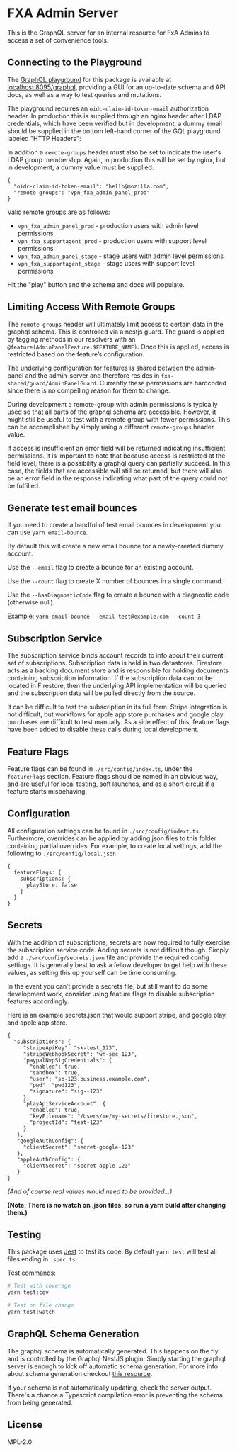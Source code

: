 # FXA Admin Server

This is the GraphQL server for an internal resource for FxA Admins to access a set of convenience tools.

## Connecting to the Playground

The [GraphQL playground](https://www.apollographql.com/docs/apollo-server/testing/graphql-playground/) for this package is available at [localhost:8095/graphql](http://localhost:8095/graphql), providing a GUI for an up-to-date schema and API docs, as well as a way to test queries and mutations.

The playground requires an `oidc-claim-id-token-email` authorization header. In production this is supplied through an nginx header after LDAP credentials, which have been verified but in development, a dummy email should be supplied in the bottom left-hand corner of the GQL playground labeled "HTTP Headers":

In addition a `remote-groups` header must also be set to indicate the user's LDAP group membership. Again, in production this will be set by nginx, but in development, a dummy value must be supplied.

```
{
  "oidc-claim-id-token-email": "hello@mozilla.com",
  "remote-groups": "vpn_fxa_admin_panel_prod"
}
```

Valid remote groups are as follows:

- `vpn_fxa_admin_panel_prod` - production users with admin level permissions
- `vpn_fxa_supportagent_prod` - production users with support level permissions
- `vpn_fxa_admin_panel_stage` - stage users with admin level permissions
- `vpn_fxa_supportagent_stage` - stage users with support level permissions

Hit the "play" button and the schema and docs will populate.

## Limiting Access With Remote Groups

The `remote-groups` header will ultimately limit access to certain data in the graphql schema. This is controlled via a nestjs guard. The guard is applied by tagging methods in our resolvers with an `@feature(AdminPanelFeature.$FEATURE_NAME)`. Once this is applied, access is restricted based on the feature’s configuration.

The underlying configuration for features is shared between the admin-panel and the admin-server and therefore resides in `fxa-shared/guard/AdminPanelGuard`. Currently these permissions are hardcoded since there is no compelling reason for them to change.

During development a remote-group with admin permissions is typically used so that all parts of the graphql schema are accessible. However, it might still be useful to test with a remote group with fewer permissions. This can be accomplished by simply using a different `remote-groups` header value.

If access is insufficient an error field will be returned indicating insufficient permissions. It is important to note that because access is restricted at the field level, there is a possibility a graphql query can partially succeed. In this case, the fields that are accessible will still be returned, but there will also be an error field in the response indicating what part of the query could not be fulfilled.

## Generate test email bounces

If you need to create a handful of test email bounces in development you can use `yarn email-bounce`.

By default this will create a new email bounce for a newly-created dummy account.

Use the `--email` flag to create a bounce for an existing account.

Use the `--count` flag to create X number of bounces in a single command.

Use the `--hasDiagnosticCode` flag to create a bounce with a diagnostic code (otherwise null).

Example: `yarn email-bounce --email test@example.com --count 3`

## Subscription Service

The subscription service binds account records to info about their current set of subscriptions. Subscription data is held in two datastores. Firestore acts as a backing document store and is responsible for holding documents containing subscription information. If the subscription data cannot be located in Firestore, then the underlying API implementation will be queried and the subscription data will be pulled directly from the source.

It can be difficult to test the subscription in its full form. Stripe integration is not difficult, but workflows for apple app store purchases and google play purchases are difficult to test manually. As a side effect of this, feature flags have been added to disable these calls during local development.

## Feature Flags

Feature flags can be found in `./src/config/index.ts`, under the `featureFlags` section. Feature flags should be named in an obvious way, and are useful for local testing, soft launches, and as a short circuit if a feature starts misbehaving.

## Configuration

All configuration settings can be found in `./src/config/indext.ts`. Furthermore, overrides can be applied by adding json files to this folder containing partial overrides. For example, to create local settings, add the following to `./src/config/local.json`

```
{
  featureFlags: {
    subscriptions: {
      playStore: false
    }
  }
}
```

## Secrets

With the addition of subscriptions, secrets are now required to fully exercise the subscription service code. Adding secrets is not difficult though. Simply add a `./src/config/secrets.json` file and provide the required config settings. It is generally best to ask a fellow developer to get help with these values, as setting this up yourself can be time consuming.

In the event you can’t provide a secrets file, but still want to do some development work, consider using feature flags to disable subscription features accordingly.

Here is an example secrets.json that would support stripe, and google play, and apple app store.

```
{
  "subscriptions": {
     "stripeApiKey": "sk-test_123",
     "stripeWebhookSecret": "wh-sec_123",
     "paypalNvpSigCredentials": {
       "enabled": true,
       "sandbox": true,
       "user": "sb-123.business.example.com",
       "pwd": "pwd123",
       "signature": "sig--123"
     },
     "playApiServiceAccount": {
       "enabled": true,
       "keyFilename": "/Users/me/my-secrets/firestore.json",
       "projectId": "test-123"
     }
   },
   "googleAuthConfig": {
     "clientSecret": "secret-google-123"
   },
   "appleAuthConfig": {
     "clientSecret": "secret-apple-123"
   }
}
```

_(And of course real values would need to be provided…)_

**(Note: There is no watch on .json files, so run a yarn build after changing them.)**

## Testing

This package uses [Jest](https://mochajs.org/) to test its code. By default `yarn test` will test all files ending in `.spec.ts`.

Test commands:

```bash
# Test with coverage
yarn test:cov

# Test on file change
yarn test:watch
```

## GraphQL Schema Generation

The graphql schema is automatically generated. This happens on the fly and is controlled by the Graphql NestJS plugin. Simply
starting the graphql server is enough to kick off automatic schema generation. For more info about schema generation checkout
[this resource](https://docs.nestjs.com/graphql/quick-start).

If your schema is not automatically updating, check the server output. There's a chance a Typescript compilation error is
preventing the schema from being generated.

## License

MPL-2.0
